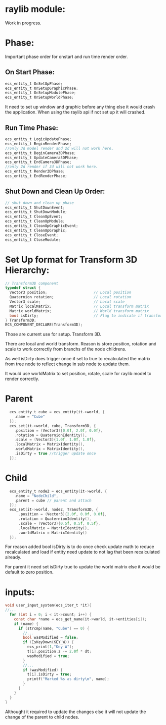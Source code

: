 # raylib module:
  Work in progress.

# Phase:
  Important phase order for onstart and run time render order.

## On Start Phase:

```c
ecs_entity_t OnSetUpPhase;
ecs_entity_t OnSetupGraphicPhase;
ecs_entity_t OnSetupModulePhase;
ecs_entity_t OnSetupWorldPhase;
```
It need to set up window and graphic before any thing else it would crash the application. When using the raylib api if not set up it will crashed.

## Run Time Phase:

```c
ecs_entity_t LogicUpdatePhase;
ecs_entity_t BeginRenderPhase;
//only 3d model render and 2d will not work here.
ecs_entity_t BeginCamera3DPhase;
ecs_entity_t UpdateCamera3DPhase;
ecs_entity_t EndCamera3DPhase;
//only 2d render if 3d will not work here.
ecs_entity_t Render2DPhase;
ecs_entity_t EndRenderPhase;
```

## Shut Down and Clean Up Order:

```c
// shut down and clean up phase
ecs_entity_t ShutDownEvent;
ecs_entity_t ShutDownModule;
ecs_entity_t CleanUpEvent;
ecs_entity_t CleanUpModule;
ecs_entity_t CleanUpGraphicEvent;
ecs_entity_t CleanUpGraphic;
ecs_entity_t CloseEvent;
ecs_entity_t CloseModule;
```

# Set Up format for Transform 3D Hierarchy:
```c
// Transform3D component
typedef struct {
  Vector3 position;                     // Local position
  Quaternion rotation;                  // Local rotation
  Vector3 scale;                        // Local scale
  Matrix localMatrix;                   // Local transform matrix
  Matrix worldMatrix;                   // World transform matrix
  bool isDirty;                         // Flag to indicate if transform needs updating
} Transform3D;
ECS_COMPONENT_DECLARE(Transform3D);
```
  Those are current use for setup. Transform 3D.

  There are local and world transform. Reason is store position, rotation and scale to work correctly from branchs of the node childrens.

  As well isDirty does trigger once if set to true to recalculated the matrix from tree node to reflect change in sub node to update them.

  It would use worldMatrix to set position, rotate, scale for raylib model to render correctly.

# Parent
```c
  ecs_entity_t cube = ecs_entity(it->world, {
    .name = "Cube"
  });
  ecs_set(it->world, cube, Transform3D, {
    .position = (Vector3){0.0f, 2.0f, 0.0f},
    .rotation = QuaternionIdentity(),
    .scale = (Vector3){1.0f, 1.0f, 1.0f},
    .localMatrix = MatrixIdentity(),
    .worldMatrix = MatrixIdentity(),
    .isDirty = true //trigger update once
  });
```
# Child
```c
  ecs_entity_t node2 = ecs_entity(it->world, {
    .name = "NodeChild",
    .parent = cube // parent and attach
  });
  ecs_set(it->world, node2, Transform3D, {
      .position = (Vector3){2.0f, 0.0f, 0.0f},
      .rotation = QuaternionIdentity(),
      .scale = (Vector3){0.5f, 0.5f, 0.5f},
      .localMatrix = MatrixIdentity(),
      .worldMatrix = MatrixIdentity()
  });
```
  For reason added bool isDirty is to do once check update math to reduce recalculated and load if entity need update to not lag that been recalculated already.

  For parent it need set isDirty true to update the world matrix else it would be default to zero position.

# inputs:

```c
void user_input_system(ecs_iter_t *it){
//...
  for (int i = 0; i < it->count; i++) {
    const char *name = ecs_get_name(it->world, it->entities[i]);
    if (name) {
      if (strcmp(name, "Cube") == 0) {
        //...
        bool wasModified = false;
        if (IsKeyDown(KEY_W)) {
          ecs_print(1,"Key W");
          t[i].position.z -= 2.0f * dt;
          wasModified = true;
        }
        //...
        if (wasModified) {
          t[i].isDirty = true;
          printf("Marked %s as dirty\n", name);
        }
      }
    }
  }
}
```
  Althought it required to update the changes else it will not update the change of the parent to child nodes.